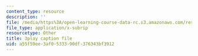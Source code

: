```yaml
---
content_type: resource
description: ''
file: /media/https%3A/open-learning-course-data-rc.s3.amazonaws.com/res-15-003-shaping-the-future-of-work-15-662x-spring-2016/a55f59ee3af0533390df376343bf3912_xDoe1HvHfbM.vtt
file_type: application/x-subrip
resourcetype: Other
title: 3play caption file
uid: a55f59ee-3af0-5333-90df-376343bf3912
---
```

